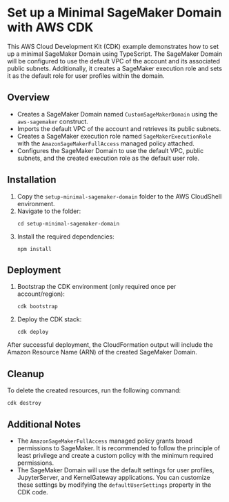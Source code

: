 # Set up a Minimal SageMaker Domain with AWS CDK

This AWS Cloud Development Kit (CDK) example demonstrates how to set up a minimal SageMaker Domain using TypeScript.
The SageMaker Domain will be configured to use the default VPC of the account and its associated public subnets.
Additionally, it creates a SageMaker execution role and sets it as the default role for user profiles within the domain.

## Overview

- Creates a SageMaker Domain named `CustomSageMakerDomain` using the `aws-sagemaker` construct.
- Imports the default VPC of the account and retrieves its public subnets.
- Creates a SageMaker execution role named `SageMakerExecutionRole` with the `AmazonSageMakerFullAccess` managed policy attached.
- Configures the SageMaker Domain to use the default VPC, public subnets, and the created execution role as the default user role.

## Installation

1. Copy the `setup-minimal-sagemaker-domain` folder to the AWS CloudShell environment.
2. Navigate to the folder:
   ```
   cd setup-minimal-sagemaker-domain
   ```
3. Install the required dependencies:
   ```
   npm install
   ```

## Deployment

1. Bootstrap the CDK environment (only required once per account/region):
   ```
   cdk bootstrap
   ```
2. Deploy the CDK stack:
   ```
   cdk deploy
   ```

After successful deployment, the CloudFormation output will include the Amazon Resource Name (ARN) of the created SageMaker Domain.

## Cleanup

To delete the created resources, run the following command:

```
cdk destroy
```

## Additional Notes

- The `AmazonSageMakerFullAccess` managed policy grants broad permissions to SageMaker. It is recommended to follow the principle of least privilege and create a custom policy with the minimum required permissions.
- The SageMaker Domain will use the default settings for user profiles, JupyterServer, and KernelGateway applications. You can customize these settings by modifying the `defaultUserSettings` property in the CDK code.
